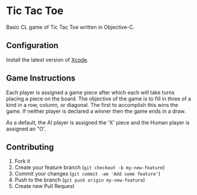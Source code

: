 # Tic Tac Toe
Basic CL game of Tic Tac Toe written in Objective-C.
## Configuration
Install the latest version of [Xcode](https://developer.apple.com/xcode/).
## Game Instructions
Each player is assigned a game piece after which each will take turns placing a piece on the board. The objective of the game is to fill in three of a kind in a row, column, or diagonal. The first to accomplish this wins the game. If neither player is declared a winner then the game ends in a draw.

As a default, the AI player is assigned the 'X' piece and the Human player is assigned an "O'.
## Contributing
1. Fork it
2. Create your feature branch (`git checkout -b my-new-feature`)
3. Commit your changes (`git commit -am 'Add some feature'`)
4. Push to the branch (`git push origin my-new-feature`)
5. Create new Pull Request
